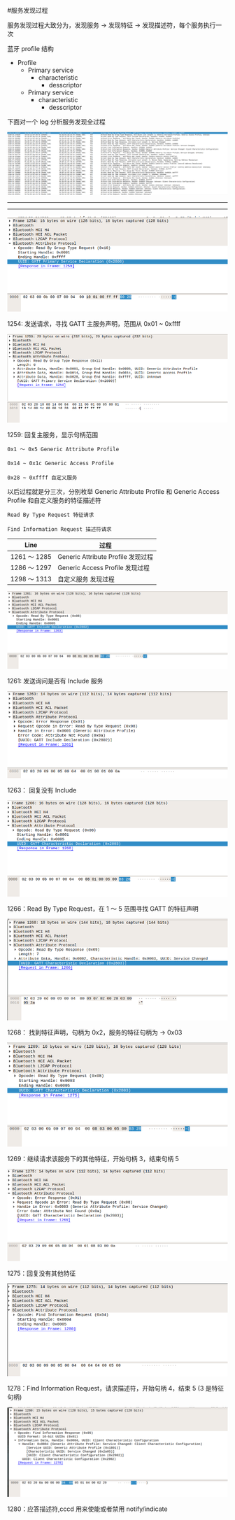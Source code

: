 #服务发现过程

服务发现过程大致分为，发现服务 -> 发现特征 -> 发现描述符，每个服务执行一次

蓝牙 profile 结构
* Profile
    * Primary service
        * characteristic
            * desscriptor
    * Primary service
        * characteristic
            * desscriptor

下面对一个 log 分析服务发现全过程

![image](./service.png "s")

--------------------------------------------------------------
-------------------------------------------------------------

![image](./1.png "s")

1254: 发送请求，寻找 GATT 主服务声明，范围从 0x01 ~ 0xffff

![image](./2.png "s")

1259: 回复主服务，显示句柄范围

    0x1 ～ 0x5 Generic Attribute Profile 

    0x14 ~ 0x1c Generic Access Profile 

    0x28 ~ 0xffff 自定义服务

以后过程就是分三次，分别枚举 Generic Attribute Profile 和 Generic Access Profile 和自定义服务的特征描述符

```shell
Read By Type Request 特征请求

Find Information Request 描述符请求
```

| Line          | 过程                             |
|---            | ---                              | 
|1261 ～ 1285	| Generic Attribute Profile 发现过程|
|1286 ～ 1297	| Generic Access Profile 发现过程	|
|1298 ～ 1313	| 自定义服务 发现过程                 |

![image](./3.png "s")

1261: 发送询问是否有 Include 服务

![image](./4.png "s")

1263： 回复没有 Include

![image](./5.png "s")

1266：Read By Type Request，在 1 ～ 5 范围寻找 GATT 的特征声明

![image](./6.png "s")

1268： 找到特征声明，句柄为 0x2，服务的特征句柄为 -> 0x03

![image](./7.png "s")

1269：继续请求该服务下的其他特征，开始句柄 3，结束句柄 5

![image](./8.png "s")

1275：回复没有其他特征

![image](./9.png "s")

1278：Find Information Request，请求描述符，开始句柄 4，结束 5  (3 是特征句柄) 

![image](./10.png "s")

1280：应答描述符,cccd 用来使能或者禁用 notify/indicate









